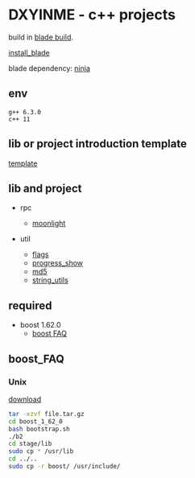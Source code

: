 <h1>DXYINME - c++ projects</h1>


build in [blade build](https://github.com/chen3feng/blade-build).

[install_blade](https://github.com/chen3feng/blade-build/blob/master/doc/zh_CN/install.md)

blade dependency:
 [ninja](https://github.com/ninja-build/ninja/releases/tag/v1.10.2)

## env

    g++ 6.3.0
    c++ 11

## lib or project introduction template

[template](template.md)


## lib and project

- rpc
    - [moonlight](/moonlight/README.md)

- util
    - [flags](/util/flags/README.md)
    - [progress_show](/util/progress_show/README.md)
    - [md5](/util/md5/README.md)
    - [string_utils](util/string_utils/README.md)


## required

- boost 1.62.0
    - [boost FAQ](#boost_FAQ)





## boost_FAQ

### Unix

[download](https://www.boost.org/users/history/version_1_62_0.html)

```bash
tar -xzvf file.tar.gz
cd boost_1_62_0
bash bootstrap.sh
./b2
cd stage/lib
sudo cp * /usr/lib
cd ../..
sudo cp -r boost/ /usr/include/
```